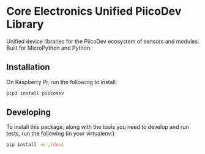 # Core Electronics Unified PiicoDev Library
Unified device libraries for the PiicoDev ecosystem of sensors and modules.
Built for MicroPython and Python.

## Installation
On Raspberry Pi, run the following to install:
```python
pip3 install piicodev
```


## Developing
To install this package, along with the tools you need to develop and run tests, run the following (in your virtualenv:)
```bash
pip install -e .[dev]
```

